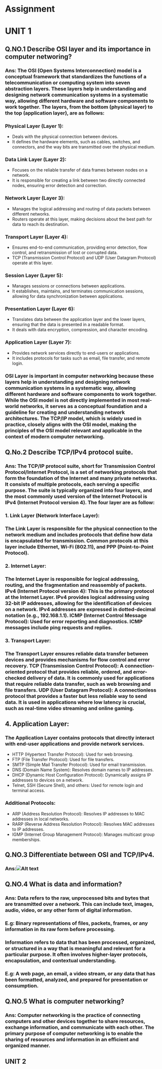 # Assignment
# UNIT 1
## Q.NO.1 Describe OSI layer and its importance in computer networing?
### Ans: The OSI (Open Systems Interconnection) model is a conceptual framework that standardizes the functions of a telecommunication or computing system into seven abstraction layers. These layers help in understanding and designing network communication systems in a systematic way, allowing different hardware and software components to work together. The layers, from the bottom (physical layer) to the top (application layer), are as follows:
### Physical Layer (Layer 1):
* Deals with the physical connection between devices.
* It defines the hardware elements, such as cables, switches, and connectors, and the way bits are transmitted over the physical medium.

### Data Link Layer (Layer 2):
* Focuses on the reliable transfer of data frames between nodes on a network.
* It is responsible for creating a link between two directly connected nodes, ensuring error detection and correction.

### Network Layer (Layer 3):
* Manages the logical addressing and routing of data packets between different networks.
* Routers operate at this layer, making decisions about the best path for data to reach its destination.

### Transport Layer (Layer 4):
* Ensures end-to-end communication, providing error detection, flow control, and retransmission of lost or corrupted data.
* TCP (Transmission Control Protocol) and UDP (User Datagram Protocol) operate at this layer.

### Session Layer (Layer 5):
* Manages sessions or connections between applications.
* It establishes, maintains, and terminates communication sessions, allowing for data synchronization between applications.

### Presentation Layer (Layer 6):
* Translates data between the application layer and the lower layers, ensuring that the data is presented in a readable format.
* It deals with data encryption, compression, and character encoding.

### Application Layer (Layer 7):
* Provides network services directly to end-users or applications.
* It includes protocols for tasks such as email, file transfer, and remote login.

### OSI Layer is important in computer networking because these layers help in understanding and designing network communication systems in a systematic way, allowing different hardware and software components to work together. While the OSI model is not directly implemented in most real-world networks, it serves as a conceptual foundation and a guideline for creating and understanding network architectures. The TCP/IP model, which is widely used in practice, closely aligns with the OSI model, making the principles of the OSI model relevant and applicable in the context of modern computer networking.

## Q.No.2 Describe TCP/IPv4 protocol suite.
### Ans: The TCP/IP protocol suite, short for Transmission Control Protocol/Internet Protocol, is a set of networking protocols that form the foundation of the Internet and many private networks. It consists of multiple protocols, each serving a specific purpose. The suite is typically organized into four layers, and the most commonly used version of the Internet Protocol is IPv4 (Internet Protocol version 4). The four layer are as follow:

### 1. Link Layer (Network Interface Layer):
### The Link Layer is responsible for the physical connection to the network medium and includes protocols that define how data is encapsulated for transmission. Common protocols at this layer include Ethernet, Wi-Fi (802.11), and PPP (Point-to-Point Protocol).
### 2. Internet Layer:
### The Internet Layer is responsible for logical addressing, routing, and the fragmentation and reassembly of packets. IPv4 (Internet Protocol version 4): This is the primary protocol at the Internet Layer. IPv4 provides logical addressing using 32-bit IP addresses, allowing for the identification of devices on a network. IPv4 addresses are expressed in dotted-decimal notation (e.g., 192.168.1.1). ICMP (Internet Control Message Protocol): Used for error reporting and diagnostics. ICMP messages include ping requests and replies.
### 3. Transport Layer:
### The Transport Layer ensures reliable data transfer between devices and provides mechanisms for flow control and error recovery. TCP (Transmission Control Protocol): A connection-oriented protocol that provides reliable, ordered, and error-checked delivery of data. It is commonly used for applications that require reliable data transfer, such as web browsing and file transfers. UDP (User Datagram Protocol): A connectionless protocol that provides a faster but less reliable way to send data. It is used in applications where low latency is crucial, such as real-time video streaming and online gaming.
## 4. Application Layer:
### The Application Layer contains protocols that directly interact with end-user applications and provide network services.
* HTTP (Hypertext Transfer Protocol): Used for web browsing.
* FTP (File Transfer Protocol): Used for file transfers.
* SMTP (Simple Mail Transfer Protocol): Used for email transmission.
* DNS (Domain Name System): Resolves domain names to IP addresses.
* DHCP (Dynamic Host Configuration Protocol): Dynamically assigns IP addresses to devices on a network.
* Telnet, SSH (Secure Shell), and others: Used for remote login and terminal access.
### Additional Protocols:
* ARP (Address Resolution Protocol): Resolves IP addresses to MAC addresses in local networks.
* RARP (Reverse Address Resolution Protocol): Resolves MAC addresses to IP addresses.
* IGMP (Internet Group Management Protocol): Manages multicast group memberships.

## Q.NO.3 Differentiate between OSI and TCP/IPv4.
### Ans:![Alt text](diff.png)

## Q.NO.4 What is data and information?
### Ans: Data refers to the raw, unprocessed bits and bytes that are transmitted over a network. This can include text, images, audio, video, or any other form of digital information.
### E.g: Binary representations of files, packets, frames, or any information in its raw form before processing.

###  Information refers to data that has been processed, organized, or structured in a way that is meaningful and relevant for a particular purpose. It often involves higher-layer protocols, encapsulation, and contextual understanding.
### E.g: A web page, an email, a video stream, or any data that has been formatted, analyzed, and prepared for presentation or consumption.

## Q.NO.5 What is computer networking?
### Ans: Computer networking is the practice of connecting computers and other devices together to share resources, exchange information, and communicate with each other. The primary purpose of computer networking is to enable the sharing of resources and information in an efficient and organized manner.

## UNIT 2

